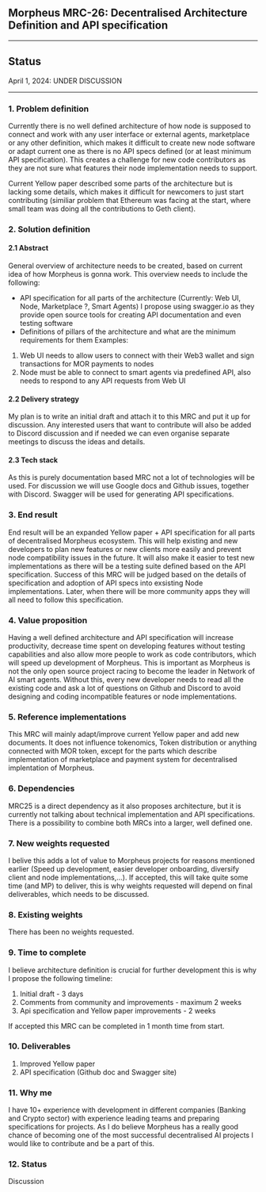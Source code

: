 ## Morpheus MRC-26: Decentralised Architecture Definition and API specification

---

## Status
April 1, 2024: UNDER DISCUSSION

---

### 1. Problem definition

Currently there is no well defined architecture of how node is supposed to connect and work with any user interface or external agents, marketplace or any other definition, which makes it difficult to create new node software or adapt current one as there is no API specs defined (or at least minimum API specification). This creates a challenge for new code contributors as they are not sure what features their node implementation needs to support. 

Current Yellow paper described some parts of the architecture but is lacking some details, which makes it difficult for newcomers to just start contributing (similiar problem that Ethereum was facing at the start, where small team was doing all the contributions to Geth client).


### 2. Solution definition
#### 2.1 Abstract

General overview of architecture needs to be created, based on current idea of how Morpheus is gonna work. This overview needs to include the following:
 - API specification for all parts of the architecture (Currently: Web UI, Node, Marketplace ?, Smart Agents)
I propose using swagger.io as they provide open source tools for creating API documentation and even testing software
- Definitions of pillars of the architecture and what are the minimum requirements for them
Examples: 
1. Web UI needs to allow users to connect with their Web3 wallet and sign transactions for MOR payments to nodes
2. Node must be able to connect to smart agents via predefined API, also needs to respond to any API requests from Web UI

#### 2.2 Delivery strategy

My plan is to write an initial draft and attach it to this MRC and put it up for discussion. Any interested users that want to contribute will also be added to Discord discussion and if needed we can even organise separate meetings to discuss the ideas and details.

#### 2.3 Tech stack

As this is purely documentation based MRC not a lot of technologies will be used. For discussion we will use Google docs and Github issues, together with Discord. Swagger will be used for generating API specifications.

### 3. End result

End result will be an expanded Yellow paper + API specification for all parts of decentralised Morpheus ecosystem. This will help existing and new developers to plan new features or new clients more easily and prevent node compatibility issues in the future. It will also make it easier to test new implementations as there will be a testing suite defined based on the API specification.
Success of this MRC will be judged based on the details of specification and adoption of API specs into exsisting Node implementations. Later, when there will be more community apps they will all need to follow this specification.

### 4. Value proposition

Having a well defined architecture and API specification will increase productivity, decrease time spent on developing features without testing capabilities and also allow more people to work as code contributors, which will speed up development of Morpheus. This is important as Morpheus is not the only open source project racing to become the leader in Network of AI smart agents. Without this, every new developer needs to read all the existing code and ask a lot of questions on Github and Discord to avoid designing and coding incompatible features or node implementations.


### 5. Reference implementations

This MRC will mainly adapt/improve current Yellow paper and add new documents. It does not influence tokenomics, Token distribution or anything connected with MOR token, except for the parts which describe implementation of marketplace and payment system for decentralised implentation of Morpheus.

### 6. Dependencies

MRC25 is a direct dependency as it also proposes architecture, but it is currently not talking about technical implementation and API specifications. There is a possibility to combine both MRCs into a larger, well defined one.

### 7. New weights requested

I belive this adds a lot of value to Morpheus projects for reasons mentioned earlier (Speed up development, easier developer onboarding, diversify client and node implementations,...). If accepted, this will take quite some time (and MP) to deliver, this is why weights requested will depend on final deliverables, which needs to be discussed.

### 8. Existing weights

There has been no weights requested.

### 9. Time to complete

I believe architecture definition is crucial for further development this is why I propose the following timeline:
1. Initial draft - 3 days
2. Comments from community and improvements - maximum 2 weeks
3. Api specification and Yellow paper improvements - 2 weeks

If accepted this MRC can be completed in 1 month time from start.

### 10. Deliverables

1. Improved Yellow paper
2. API specification (Github doc and Swagger site)

### 11. Why me

I have 10+ experience with development in different companies (Banking and Crypto sector) with experience leading teams and preparing specifications for projects. As I do believe Morpheus has a really good chance of becoming one of the most successful decentralised AI projects I would like to contribute and be a part of this.

### 12. Status

Discussion























